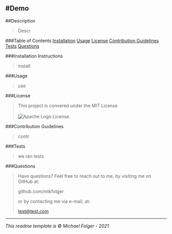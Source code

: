 #Demo
---

##Description
>Descr

###Table of Contents 
[Installation](#Installation)
[Usage](#Usage)
[License](#License)
[Contribution Guidelines](#Contribution)
[Tests](#Tests)
[Questions](#Questions)

###Installation Instructions <a name="Installation"></a>
>install

###Usage <a name="Usage"></a>
>use

###License <a name="License"></a>
>This project is convered under the MIT License <br><br>![Apache Logo](https://badgen.net/badge/Licencse/MIT/red?icon=github) License.


###Contribution Guidelines <a name="Contribution"></a>
>contr

###Tests <a name="Tests"></a>
>we ran tests

###Questions <a name="Questions"></a>
>Have questions? Feel free to reach out to me, by visiting me on GitHub at:
>
>github.com/mtkfolger
>
>or by contacting me via e-mail, at:
>
>test@test.com

---
*This readme template is © Michael Folger - 2021*
